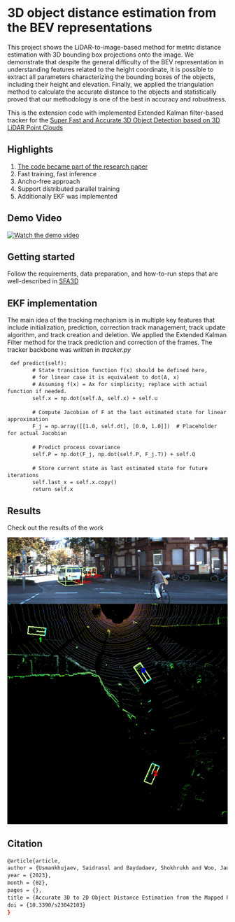 # 3D object distance estimation from the BEV representations
This project shows the LiDAR-to-image-based method for metric distance estimation with 3D bounding box projections onto the image. We demonstrate that despite the general difficulty of the BEV representation in understanding features related to the height coordinate, it is possible to extract all parameters characterizing the bounding boxes of the objects, including their height and elevation. Finally, we applied the triangulation method to calculate the accurate distance to the objects and statistically proved that our methodology is one of the best in accuracy and robustness.

This is the extension code with implemented Extended Kalman filter-based tracker for the [Super Fast and Accurate 3D Object Detection based on 3D LiDAR Point Clouds](https://github.com/maudzung/SFA3D)


## Highlights
1. [The code became part of the research paper](https://www.mdpi.com/1424-8220/23/4/2103) 
2. Fast training, fast inference
3. Ancho-free approach
4. Support distributed parallel training
5. Additionally EKF was implemented

## Demo Video
[![Watch the demo video](https://img.youtube.com/vi/hAoCTLpyiWw/0.jpg)](https://www.youtube.com/watch?v=hAoCTLpyiWw)


## Getting started
Follow the requirements, data preparation, and how-to-run steps that are well-described in [SFA3D](https://github.com/maudzung/SFA3D)

## EKF implementation

The main idea of the tracking mechanism is in multiple key features that include initialization, prediction, correction track management, track update algorithm, and track creation and deletion. We applied the Extended Kalman Filter method for the track prediction and correction of the frames. 
The tracker backbone was written in _tracker.py_
```
 def predict(self):
        # State transition function f(x) should be defined here,
        # for linear case it is equivalent to dot(A, x)
        # Assuming f(x) = Ax for simplicity; replace with actual function if needed.
        self.x = np.dot(self.A, self.x) + self.u

        # Compute Jacobian of F at the last estimated state for linear approximation
        F_j = np.array([[1.0, self.dt], [0.0, 1.0]])  # Placeholder for actual Jacobian

        # Predict process covariance
        self.P = np.dot(F_j, np.dot(self.P, F_j.T)) + self.Q

        # Store current state as last estimated state for future iterations
        self.last_x = self.x.copy()
        return self.x
```
## Results
Check out the results of the work

![result](./pic_track.png)

## Citation

```bash
@article{article,
author = {Usmankhujaev, Saidrasul and Baydadaev, Shokhrukh and Woo, Jang},
year = {2023},
month = {02},
pages = {},
title = {Accurate 3D to 2D Object Distance Estimation from the Mapped Point Cloud Data},
doi = {10.3390/s23042103}
}
